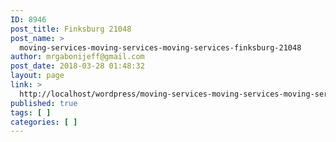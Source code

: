 ```yaml
---
ID: 8946
post_title: Finksburg 21048
post_name: >
  moving-services-moving-services-moving-services-finksburg-21048
author: mrgabonijeff@gmail.com
post_date: 2018-03-28 01:48:32
layout: page
link: >
  http://localhost/wordpress/moving-services-moving-services-moving-services-finksburg-21048/
published: true
tags: [ ]
categories: [ ]
---
```

